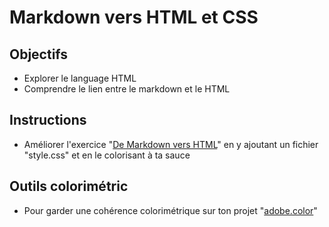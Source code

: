 # Markdown vers HTML et CSS

## Objectifs

- Explorer le language HTML
- Comprendre le lien entre le markdown et le HTML

## Instructions

- Améliorer l'exercice "[De Markdown vers HTML](https://github.com/tahrimostapha/Learning-Environment/tree/developpement/Markdown%20vers%20HTML)" en y ajoutant un fichier "style.css" et en le colorisant à ta sauce

## Outils colorimétric

- Pour garder une cohérence colorimétrique sur ton projet "[adobe.color](https://color.adobe.com/fr/)"
